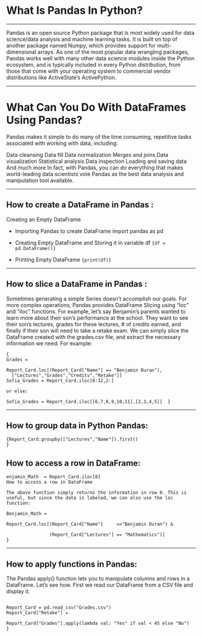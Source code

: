 # What Is Pandas In Python?

---
Pandas is an open source Python package that is most widely used for data science/data analysis and machine learning tasks. It is built on top of another package named Numpy, which provides support for multi-dimensional arrays. As one of the most popular data wrangling packages, Pandas works well with many other data science modules inside the Python ecosystem, and is typically included in every Python distribution, from those that come with your operating system to commercial vendor distributions like ActiveState’s ActivePython. 


---

# What Can You Do With DataFrames Using Pandas?


Pandas makes it simple to do many of the time consuming, repetitive tasks associated with working with data, including:

Data cleansing
Data fill
Data normalization
Merges and joins
Data visualization
Statistical analysis
Data inspection
Loading and saving data
And much more
In fact, with Pandas, you can do everything that makes world-leading data scientists vote Pandas as the best data analysis and manipulation tool available.

---

## How to create a DataFrame in Pandas :

Creating an Empty DataFrame


* Importing Pandas to create DataFrame
import pandas as pd
  
* Creating Empty DataFrame and Storing it in variable df
```{df = pd.DataFrame()}```
  
* Printing Empty DataFrame
```{print(df)}```

---

## How to slice a DataFrame in Pandas :

Sometimes generating a simple Series doesn’t accomplish our goals. For more complex operations, Pandas provides DataFrame Slicing using “loc” and “iloc” functions. For example, let’s say Benjamin’s parents wanted to learn more about their son’s performance at the school. They want to see their son’s lectures, grades for these lectures, # of credits earned, and finally if their son will need to take a retake exam. We can simply slice the DataFrame created with the grades.csv file, and extract the necessary information we need. For example:
```
{
Grades = 

Report_Card.loc[(Report_Card["Name"] == "Benjamin Duran"),  
  ["Lectures","Grades","Credits","Retake"]]
Sofia_Grades = Report_Card.iloc[6:12,2:]

or else:

Sofia_Grades = Report_Card.iloc[[6,7,8,9,10,11],[2,3,4,5]]  }
```

---

## How to group data in Python Pandas:
```
{Report_Card.groupby(["Lectures","Name"]).first()
}
```

## How to access a row in DataFrame:
```{
enjamin_Math  = Report_Card.iloc[0]
How to access a row in DataFrame

The above function simply returns the information in row 0. This is useful, but since the data is labeled, we can also use the loc function:

Benjamin_Math =  

Report_Card.loc[(Report_Card["Name"]     =="Benjamin Duran") &

                (Report_Card["Lectures"] == "Mathematics")]
}
```
---

## How to apply functions in Pandas:

The Pandas apply() function lets you to manipulate columns and rows in a DataFrame. Let’s see how. First we read our DataFrame from a CSV file and display it.
```{

Report_Card = pd.read_csv("Grades.csv")
Report_Card["Retake"] = 

Report_Card["Grades"].apply(lambda val: "Yes" if val < 45 else "No")
}
```